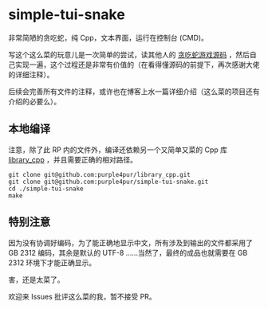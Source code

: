 # simple-tui-snake

非常简陋的贪吃蛇，纯 Cpp，文本界面，运行在控制台 (CMD)。

写这个这么菜的玩意儿是一次简单的尝试，读其他人的 [贪吃蛇游戏源码](https://github.com/silence1772/GreedySnake) ，然后自己实现一遍，这个过程还是非常有价值的（在看得懂源码的前提下，再次感谢大佬的详细注释）。

后续会完善所有文件的注释，或许也在博客上水一篇详细介绍（这么菜的项目还有介绍的必要么）。

## 本地编译

注意，除了此 RP 内的文件外，编译还依赖另一个又简单又菜的 Cpp 库 [library_cpp](https://github.com/purple4pur/library_cpp) ，并且需要正确的相对路径。

```
git clone git@github.com:purple4pur/library_cpp.git
git clone git@github.com:purple4pur/simple-tui-snake.git
cd ./simple-tui-snake
make
```

## 特别注意

因为没有协调好编码，为了能正确地显示中文，所有涉及到输出的文件都采用了 GB 2312 编码，其余是默认的 UTF-8 ……当然了，最终的成品也就需要在 GB 2312 环境下才能正确显示。

害，还是太菜了。

欢迎来 Issues 批评这么菜的我，暂不接受 PR。

